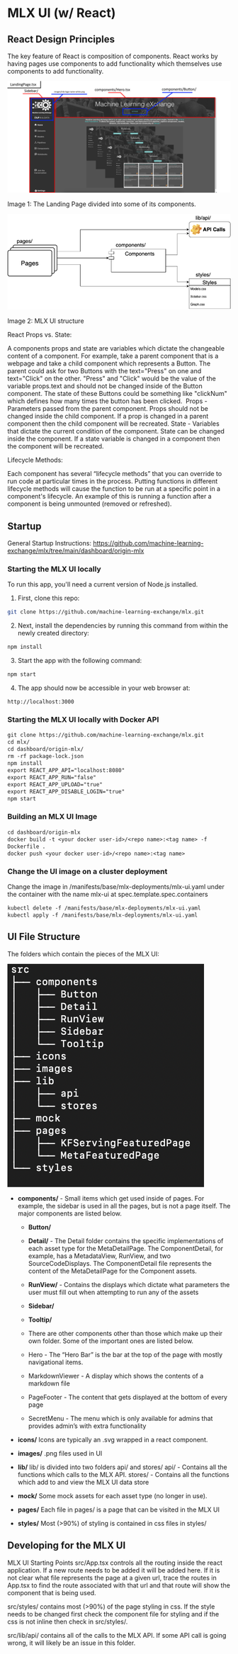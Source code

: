 # MLX UI (w/ React)

## React Design Principles
The key feature of React is composition of components. React works by having pages use components to add functionality which themselves use components to add functionality.

![LandingPage](/docs/images/LandingPage.png)

Image 1: The Landing Page divided into some of its components.

![MLX UI Diagram](/docs/images/mlx-ui-diagram.png)

Image 2: MLX UI structure


React Props vs. State:

A components props and state are variables which dictate the changeable content of a component. For example, take a parent component that is a webpage and take a child component which represents a Button. The parent could ask for two Buttons with the text="Press" on one and text="Click" on the other. "Press" and "Click" would be the value of the variable props.text and should not be changed inside of the Button component. The state of these Buttons could be something like "clickNum" which defines how many times the button has been clicked. 
Props - Parameters passed from the parent component. Props should not be changed inside the child component. If a prop is changed in a parent component then the child component will be recreated.
State - Variables that dictate the current condition of the component. State can be changed inside the component. If a state variable is changed in a component then the component will be recreated.


Lifecycle Methods:

Each component has several “lifecycle methods” that you can override to run code at particular times in the process. Putting functions in different lifecycle methods will cause the function to be run at a specific point in a component's lifecycle. An example of this is running a function after a component is being unmounted (removed or refreshed).

## Startup

General Startup Instructions: https://github.com/machine-learning-exchange/mlx/tree/main/dashboard/origin-mlx

### Starting the MLX UI locally

To run this app, you'll need a current version of Node.js installed.

1. First, clone this repo:
```Bash
git clone https://github.com/machine-learning-exchange/mlx.git
```

2. Next, install the dependencies by running this command from within the newly created directory:
```Bash
npm install
```

3. Start the app with the following command:
```Bash
npm start
```

4. The app should now be accessible in your web browser at:
```
http://localhost:3000
```

### Starting the MLX UI locally with Docker API
```
git clone https://github.com/machine-learning-exchange/mlx.git
cd mlx/
cd dashboard/origin-mlx/
rm -rf package-lock.json 
npm install
export REACT_APP_API="localhost:8080"
export REACT_APP_RUN="false"
export REACT_APP_UPLOAD="true"
export REACT_APP_DISABLE_LOGIN="true"
npm start
```

### Building an MLX UI Image

```
cd dashboard/origin-mlx
docker build -t <your docker user-id>/<repo name>:<tag name> -f Dockerfile .
docker push <your docker user-id>/<repo name>:<tag name>
```

### Change the UI image on a cluster deployment
Change the image in /manifests/base/mlx-deployments/mlx-ui.yaml under the container with the name mlx-ui at spec.template.spec.containers
```
kubectl delete -f /manifests/base/mlx-deployments/mlx-ui.yaml
kubectl apply -f /manifests/base/mlx-deployments/mlx-ui.yaml
```

## UI File Structure
 
The folders which contain the pieces of the MLX UI:

![LandingPage](/docs/images/ui-folder-tree.png)



- **components/** - Small items which get used inside of pages. For example, the sidebar is used in all the pages, but is not a page itself. The major components are listed below.
  - **Button/**
  - **Detail/** - The Detail folder contains the specific implementations of each asset type for the MetaDetailPage. The ComponentDetail, for example, has a MetadataView, RunView, and two SourceCodeDisplays. The ComponentDetail file represents the content of the MetaDetailPage for the Component assets.
  - **RunView/** - Contains the displays which dictate what parameters the user must fill out when attempting to run any of the assets
  - **Sidebar/**
  - **Tooltip/**


  - There are other components other than those which make up their own folder. Some of the important ones are listed below.
  - Hero - The “Hero Bar” is the bar at the top of the page with mostly navigational items.
  - MarkdownViewer - A display which shows the contents of a markdown file
  - PageFooter - The content that gets displayed at the bottom of every page
  - SecretMenu - The menu which is only available for admins that provides admin’s with extra functionality

- **icons/**
Icons are typically an .svg wrapped in a react component.

- **images/**
.png files used in UI

- **lib/**
lib/ is divided into two folders api/ and stores/
api/ - Contains all the functions which calls to the MLX API.
stores/ - Contains all the functions which add to and view the MLX UI data store 

- **mock/**
Some mock assets for each asset type (no longer in use).

- **pages/**
Each file in pages/ is a page that can be visited in the MLX UI

- **styles/**
Most (>90%) of styling is contained in css files in styles/

## Developing for the MLX UI


MLX UI Starting Points
src/App.tsx controls all the routing inside the react application. If a new route needs to be added it will be added here. If it is not clear what file represents the page at a given url, trace the routes in App.tsx to find the route associated with that url and that route will show the component that is being used.


src/styles/ contains most (>90%) of the page styling in css. If the style needs to be changed first check the component file for styling and if the css is not inline then check in src/styles/.


src/lib/api/ contains all of the calls to the MLX API. If some API call is going wrong, it will likely be an issue in this folder.
